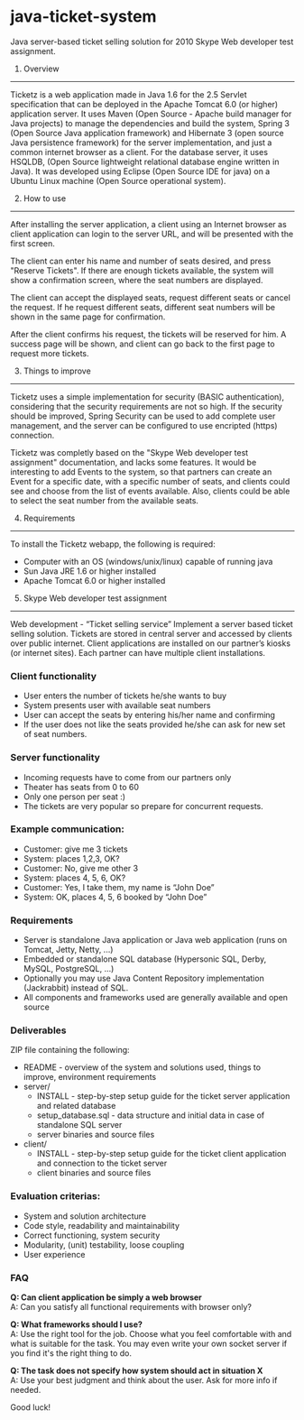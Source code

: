 java-ticket-system
==================

Java server-based ticket selling solution for 2010 Skype Web developer test assignment.


1. Overview
------------

Ticketz is a web application made in Java 1.6 for the 2.5 Servlet specification that can be deployed in the Apache Tomcat 6.0 (or higher) application server.
It uses Maven (Open Source - Apache build manager for Java projects) to manage the  dependencies and build the system, Spring 3 (Open Source Java application framework) and
Hibernate 3 (open source Java persistence framework) for the server implementation, and just a common internet browser as a client. 
For the database server, it uses HSQLDB, 
(Open Source lightweight relational database engine written in Java). 
It was developed using Eclipse (Open Source IDE for java) on a Ubuntu Linux machine (Open Source operational system).
 

2. How to use
--------------

After installing the server application, a client using an Internet browser as client application can login to the server URL, and will be presented with the first screen.

The client can enter his name and number of seats desired, and press "Reserve Tickets". If there are enough tickets available, the system will show a confirmation screen, where the seat numbers are displayed. 

The client can accept the displayed seats, request different seats or cancel the request. If he request different seats, different seat numbers will be shown in the same page for confirmation.

After the client confirms his request, the tickets will be reserved for him. A success page will be shown, and client can go back to the first page to request more tickets.    


3. Things to improve
--------------------

Ticketz uses a simple implementation for security (BASIC authentication), considering that the security requirements are not so high. If the security should be improved, Spring Security can be used to add complete user management, and the server can be configured to use encripted (https) connection.

Ticketz was completly based on the "Skype Web developer test assignment" documentation, and lacks some features. It would be interesting to add Events to the system, so that partners can create an Event for a specific date, with a specific number of seats, and clients could see and choose from the list of events available. Also, clients could be able to select the seat number
from the available seats.


4. Requirements
---------------

To install the Ticketz webapp, the following is required:
- Computer with an OS (windows/unix/linux) capable of running java
- Sun Java JRE 1.6 or higher installed
- Apache Tomcat 6.0 or higher installed
     

5. Skype Web developer test assignment
--------------------------------------

Web development - “Ticket selling service” Implement a server based ticket selling solution. Tickets are stored in central server and accessed by clients over public internet. Client applications are installed on our partner’s kiosks (or internet sites). Each partner can have multiple client installations.

### Client functionality
- User enters the number of tickets he/she wants to buy 
- System presents user with available seat numbers 
- User can accept the seats by entering his/her name and confirming 
- If the user does not like the seats provided he/she can ask for new set of seat numbers.

### Server functionality 
- Incoming requests have to come from our partners only 
- Theater has seats from 0 to 60 
- Only one person per seat :) 
- The tickets are very popular so prepare for concurrent requests.

### Example communication: 
* Customer: give me 3 tickets 
* System: places 1,2,3, OK? 
* Customer: No, give me other 3 
* System: places 4, 5, 6, OK? 
* Customer: Yes, I take them, my name is “John Doe” 
* System: OK, places 4, 5, 6 booked by “John Doe”

### Requirements 
* Server is standalone Java application or Java web application (runs on Tomcat, Jetty, Netty, ...) 
* Embedded or standalone SQL database (Hypersonic SQL, Derby, MySQL, PostgreSQL, …) 
* Optionally you may use Java Content Repository implementation (Jackrabbit) instead of SQL. 
* All components and frameworks used are generally available and open source

### Deliverables 
ZIP file containing the following: 
* README - overview of the system and solutions used, things to improve,  environment requirements
* server/ 
  * INSTALL - step-by-step setup guide for the ticket server application and related database 
  * setup_database.sql - data structure and initial data in case of standalone SQL server 
  * server binaries and source files 
* client/ 
  * INSTALL - step-by-step setup guide for the ticket client application and connection to the ticket server 
  * client binaries and source files
 
### Evaluation criterias: 
* System and solution architecture 
* Code style, readability and maintainability 
* Correct functioning, system security 
* Modularity, (unit) testability, loose coupling 
* User experience

### FAQ
**Q: Can client application be simply a web browser**  
A: Can you satisfy all functional requirements with browser only?

**Q: What frameworks should I use?**  
A: Use the right tool for the job. Choose what you feel comfortable with and what is suitable for the task. You may even write your own socket server if you find it's the right thing to do.

**Q: The task does not specify how system should act in situation X**  
A: Use your best judgment and think about the user. Ask for more info if needed.

Good luck!     
